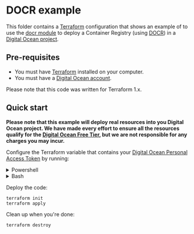 # DOCR example

This folder contains a [Terraform](https://www.terraform.io/) configuration that shows an example of to use the [docr module](../../modules/services/docr) to deploy a Container Registry (using [DOCR](https://docs.digitalocean.com/products/container-registry/)) in a [Digital Ocean project](https://www.digitalocean.com/).

## Pre-requisites

* You must have [Terraform](https://www.terraform.io/) installed on your computer.
* You must have a [Digital Ocean account](https://www.digitalocean.com/).

Please note that this code was written for Terraform 1.x.

## Quick start

**Please note that this example will deploy real resources into you Digital Ocean project. We have made every effort to ensure 
all the resources qualify for the [Digital Ocean Free Tier](https://www.digitalocean.com/pricing), but we are not responsible for any
charges you may incur.**

Configure the Terraform variable that contains your [Digital Ocean Personal Access Token](https://docs.digitalocean.com/reference/api/create-personal-access-token/) by running:

<details><summary>Powershell</summary>
<p>

```
$env:TF_VAR_do_token="(your personal access token)"
```

</p>
</details>

<details><summary>Bash</summary>
<p>

```
export TF_VAR_do_token="(your personal access token)"
```

</p>
</details>

Deploy the code:

```
terraform init
terraform apply
```

Clean up when you're done:

```
terraform destroy
```
